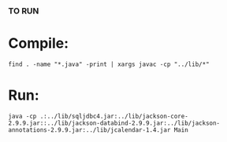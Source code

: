 ### TO RUN
# Compile:
```
find . -name "*.java" -print | xargs javac -cp "../lib/*"
```
# Run:
```
java -cp .:../lib/sqljdbc4.jar:../lib/jackson-core-2.9.9.jar::../lib/jackson-databind-2.9.9.jar:../lib/jackson-annotations-2.9.9.jar:../lib/jcalendar-1.4.jar Main
```
